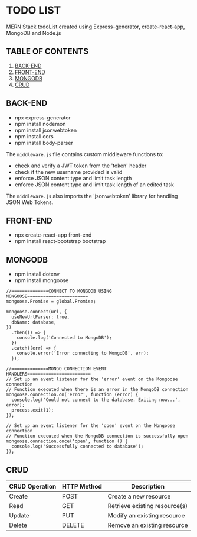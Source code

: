 # TODO LIST

MERN Stack todoList created using Express-generator, create-react-app, MongoDB and Node.js

## TABLE OF CONTENTS
1. [BACK-END](#back-end)
2. [FRONT-END](#front-end)
3. [MONGODB](#mongodb)
4. [CRUD](#crud)

   
## BACK-END
- npx express-generator
- npm install nodemon
- npm install jsonwebtoken
- npm install cors
- npm install body-parser

The `middleware.js` file contains custom middleware functions to:
- check and verify a JWT token from the 'token' header 
- check if the new username provided is valid
- enforce JSON content type and limit task length
- enforce JSON content type and limit task length of an edited task

The `middleware.js` also imports the 'jsonwebtoken' library for handling JSON Web Tokens.

## FRONT-END
- npx create-react-app front-end
- npm install react-bootstrap bootstrap

## MONGODB
- npm install dotenv
- npm install mongoose

```
//==============CONNECT TO MONGODB USING MONGOOSE=======================
mongoose.Promise = global.Promise;

mongoose.connect(uri, {
  useNewUrlParser: true,
  dbName: database,
})
  .then(() => {
    console.log('Connected to MongoDB');
  })
  .catch((err) => {
    console.error('Error connecting to MongoDB', err); 
  });

//==============MONGO CONNECTION EVENT HANDLERS========================
// Set up an event listener for the 'error' event on the Mongoose connection 
// Function executed when there is an error in the MongoDB connection
mongoose.connection.on('error', function (error) {
  console.log('Could not connect to the database. Exiting now...', error);
  process.exit(1);
});

// Set up an event listener for the 'open' event on the Mongoose connection
// Function executed when the MongoDB connection is successfully open
mongoose.connection.once('open', function () {
  console.log('Successfully connected to database');
});
```

## CRUD

| CRUD Operation | HTTP Method | Description                               |
|----------------|-------------|-------------------------------------------|
| Create         | POST        | Create a new resource                     |
| Read           | GET         | Retrieve existing resource(s)             |
| Update         | PUT         | Modify an existing resource               |
| Delete         | DELETE      | Remove an existing resource               |


